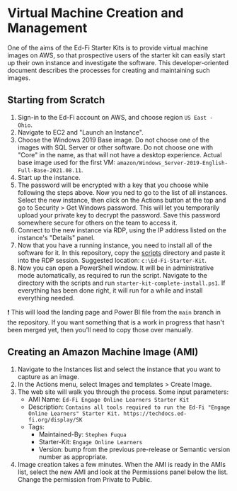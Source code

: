 # Virtual Machine Creation and Management

One of the aims of the Ed-Fi Starter Kits is to provide virtual machine images
on AWS, so that prospective users of the starter kit can easily start up their
own instance and investigate the software. This developer-oriented document
describes the processes for creating and maintaining such images.

## Starting from Scratch

1. Sign-in to the Ed-Fi account on AWS, and choose region `US East - Ohio`.
2. Navigate to EC2 and "Launch an Instance".
3. Choose the Windows 2019 Base image. Do not choose one of the images with SQL
   Server or other software. Do not choose one with "Core" in the name, as that
   will not have a desktop experience. Actual base image used for the first VM:
   `amazon/Windows_Server-2019-English-Full-Base-2021.08.11`.
4. Start up the instance.
5. The password will be encrypted with a key that you choose while following the
   steps above. Now you ned to go to the list of all instances. Select the new
   instance, then click on the Actions button at the top and go to Security >
   Get Windows password. This will let you temporarily upload your private key
   to decrypt the password. Save this password somewhere secure for others on
   the team to access it.
6. Connect to the new instance via RDP, using the IP address listed on the
   instance's "Details" panel.
7. Now that you have a running instance, you need to install all of the software
   for it. In this repository, copy the [scripts](../scripts) directory and
   paste it into the RDP session. Suggested location: `c:\Ed-Fi-Starter-Kit`.
8. Now you can open a PowerShell window. It will be in administrative mode
   automatically, as required to run the script. Navigate to the directory with
   the scripts and run `starter-kit-complete-install.ps1`. If everything has
   been done right, it will run for a while and install everything needed.

:exclamation: This will load the landing page and Power BI file from the `main`
branch in the repository. If you want something that is a work in progress that
hasn't been merged yet, then you'll need to copy those over manually.

## Creating an Amazon Machine Image (AMI)

1. Navigate to the Instances list and select the instance that you want to
   capture as an image.
2. In the Actions menu, select Images and templates > Create Image.
3. The web site will walk you through the process. Some input parameters:
   * AMI Name: `Ed-Fi Engage Online Learners Starter Kit`
   * Description: `Contains all tools required to run the Ed-Fi "Engage Online
     Learners" Starter Kit. https://techdocs.ed-fi.org/display/SK`
   * Tags:
     * Maintained-By: `Stephen Fuqua`
     * Starter-Kit: `Engage Online Learners`
     * Version: bump from the previous pre-release or Semantic version number as
       appropriate.
4. Image creation takes a few minutes. When the AMI is ready in the AMIs list,
   select the new AMI and look at the Permissions panel below the list. Change
   the permission from Private to Public.
